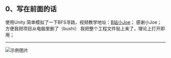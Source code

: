 ## 0、写在前面的话
使用Unity 简单模拟了一下BFS寻路，视频教学地址：[B站小Joe](https://www.bilibili.com/video/BV1X54y1D7Z4?spm_id_from=333.880.my_history.page.click)；
感谢小Joe；
方便我把项目从电脑里删了（bushi）
我把整个工程文件贴上来了，理论上打开即用；

---
![示例图片](https://uploader.shimo.im/f/lbRefLPDYHck28DA.png!thumbnail?accessToken=eyJhbGciOiJIUzI1NiIsImtpZCI6ImRlZmF1bHQiLCJ0eXAiOiJKV1QifQ.eyJhdWQiOiJhY2Nlc3NfcmVzb3VyY2UiLCJleHAiOjE2NDc4NzAxNDMsImciOiJ6ZGt5QnIyYnlWSTBsQkE2IiwiaWF0IjoxNjQ3ODY5ODQzLCJ1c2VySWQiOjc3MTI0MDM0fQ.zpYE--l5571PHGE1WCISTlhTGnwVUUb9VrWWEev1uvI![image](https://user-images.githubusercontent.com/65765928/159272745-c978e75c-5ca8-4341-ad90-5d70bf13266d.png))

